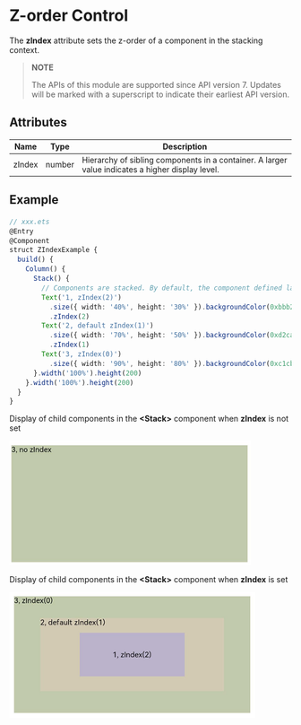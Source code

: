 # Z-order Control

The **zIndex** attribute sets the z-order of a component in the stacking context.

>  **NOTE**
>
>  The APIs of this module are supported since API version 7. Updates will be marked with a superscript to indicate their earliest API version.


## Attributes


| Name| Type| Description|
| -------- | -------- | -------- |
| zIndex | number | Hierarchy of sibling components in a container. A larger value indicates a higher display level.|


## Example

```ts
// xxx.ets
@Entry
@Component
struct ZIndexExample {
  build() {
    Column() {
      Stack() {
        // Components are stacked. By default, the component defined later is on the top. A component with a larger zIndex value is displayed before one with a smaller zIndex value.
        Text('1, zIndex(2)')
          .size({ width: '40%', height: '30%' }).backgroundColor(0xbbb2cb)
          .zIndex(2)
        Text('2, default zIndex(1)')
          .size({ width: '70%', height: '50%' }).backgroundColor(0xd2cab3).align(Alignment.TopStart)
          .zIndex(1)
        Text('3, zIndex(0)')
          .size({ width: '90%', height: '80%' }).backgroundColor(0xc1cbac).align(Alignment.TopStart)
      }.width('100%').height(200)
    }.width('100%').height(200)
  }
}
```
Display of child components in the **\<Stack>** component when **zIndex** is not set

![nozindex.png](figures/nozindex.png)

Display of child components in the **\<Stack>** component when **zIndex** is set

![zindex.png](figures/zindex.png)
